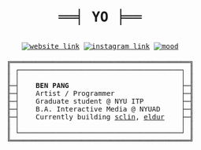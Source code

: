 <div align="center">
<pre>

<h1 align="center">══╡ YO ╞══</h1>
<a href="https://bennyboy.tech"><img alt="website link" src="https://img.shields.io/badge/website-bennyboy.tech-44A1A0?style=flat-square"></a> <a href="https://instagram.com/bandidojim"><img alt="instagram link" src="https://img.shields.io/badge/instagram-@bandidojim-DA667B?style=flat-square"></a> <a href="https://youtu.be/7mT5x8kt3Gs"><img alt="mood" src="https://img.shields.io/badge/mood-(☆ಠ‿ಠ)-FFA62B?style=flat-square"></a><br>
╔═══════════════════════════════════════════╗
║ ┌───────────────────────────────────────┐ ║
║ │                                       │ ║
╟─┤    <strong>BEN PANG</strong>                           ├─╢
╟─┤    Artist / Programmer                ├─╢
╟─┤    Graduate student @ NYU ITP         ├─╢
╟─┤    B.A. Interactive Media @ NYUAD     ├─╢
╟─┤    Currently building <a href="https://github.com/molarmanful/sclin">sclin</a>, <a href="https://github.com/molarmanful/eldur">eldur</a>    ├─╢
║ │                                       │ ║
║ └───────────────────────────────────────┘ ║
╚═══════════════════════════════════════════╝

</pre>
</div>
